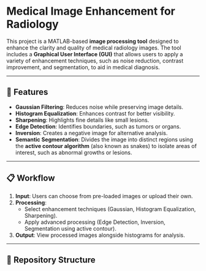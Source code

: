 # Medical Image Enhancement for Radiology

This project is a MATLAB-based **image processing tool** designed to enhance the clarity and quality of medical radiology images. The tool includes a **Graphical User Interface (GUI)** that allows users to apply a variety of enhancement techniques, such as noise reduction, contrast improvement, and segmentation, to aid in medical diagnosis.

---

## 🚀 Features
- **Gaussian Filtering**: Reduces noise while preserving image details.
- **Histogram Equalization**: Enhances contrast for better visibility.
- **Sharpening**: Highlights fine details like small lesions.
- **Edge Detection**: Identifies boundaries, such as tumors or organs.
- **Inversion**: Creates a negative image for alternative analysis.
- **Semantic Segmentation**: Divides the image into distinct regions using the **active contour algorithm** (also known as snakes) to isolate areas of interest, such as abnormal growths or lesions.

---

## 📋 Workflow
1. **Input**: Users can choose from pre-loaded images or upload their own.
2. **Processing**:
   - Select enhancement techniques (Gaussian, Histogram Equalization, Sharpening).
   - Apply advanced processing (Edge Detection, Inversion, Segmentation using active contour).
3. **Output**: View processed images alongside histograms for analysis.

---

## 📂 Repository Structure

